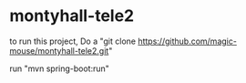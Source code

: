# montyhall-tele2

to run this project,
Do a "git clone https://github.com/magic-mouse/montyhall-tele2.git"

run "mvn spring-boot:run"
